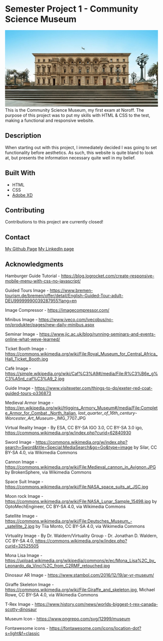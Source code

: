 # Semester Project 1 - Community Science Museum

![Museum Building](/Images/museumbuilding.jpg)
This is the Community Science Museum, my first exam at Noroff. The purpose of this project was to put my skills with HTML & CSS to the test, making a functional and responsive website.

## Description

When starting out with this project, I immediately decided I was going to set functionality before aesthetics. As such, this website is quite bland to look at, but presents the information necessary quite well in my belief.

## Built With

- HTML
- CSS
- [Adobe XD](https://www.adobe.com/)

## Contributing

Contributions to this project are currently closed!

## Contact

[My Github Page](www.github.com/KevinHavn)
[My LinkedIn page](www.linkedin.com/in/kevin-havn)

## Acknowledgments

Hamburger Guide Tutorial - https://blog.logrocket.com/create-responsive-mobile-menu-with-css-no-javascript/

Guided Tours Image - https://www.bremen-tourism.de/bremen/offer/detail/English-Guided-Tour-adult-DEU99999990039287955?lang=en

Image Compressor - https://imagecompressor.com/

Minibus Image - https://www.iveco.com/ivecobus/no-nn/produkter/pages/new-daily-minibus.aspx

Seminar Image - https://www.jic.ac.uk/blog/running-seminars-and-events-online-what-weve-learned/

Ticket Booth Image - https://commons.wikimedia.org/wiki/File:Royal_Museum_for_Central_Africa_Hall_Ticket_Booth.jpg

Cafè Image - https://simple.wikipedia.org/wiki/Caf%C3%A9#/media/File:R%C3%B6e_g%C3%A5rd_caf%C3%A9_2.jpg

Guide Image - https://www.visitexeter.com/things-to-do/exeter-red-coat-guided-tours-p336873

Medieval Armor Image - https://en.wikipedia.org/wiki/Higgins_Armory_Museum#/media/File:Complete_Armor_for_Combat,_North_Italian,
_last_quarter_of_16th_century_-_Worcester_Art_Museum_-\_IMG_7707.JPG

Virtual Reality Image - By ESA, CC BY-SA IGO 3.0, CC BY-SA 3.0 igo, https://commons.wikimedia.org/w/index.php?curid=62840930

Sword Image - https://commons.wikimedia.org/w/index.php?search=Sword&title=Special:MediaSearch&go=Go&type=image by Silar, CC BY-SA 4.0, via Wikimedia Commons

Cannon Image - https://commons.wikimedia.org/wiki/File:Medieval_cannon_in_Avignon.JPG by BrokenSphere, via Wikimedia Commons

Space Suit Image - https://commons.wikimedia.org/wiki/File:NASA_space_suits_at_JSC.jpg

Moon rock Image - https://commons.wikimedia.org/wiki/File:NASA_Lunar_Sample_15498.jpg by OptoMechEngineer, CC BY-SA 4.0, via Wikimedia Commons

Satellite Image - https://commons.wikimedia.org/wiki/File:Deutsches_Museum_-_satellite_2.jpg by Tiia Monto, CC BY-SA 4.0, via Wikimedia Commons

Virtuality Image - By Dr. Waldern/Virtuality Group - Dr. Jonathan D. Waldern, CC BY-SA 4.0, https://commons.wikimedia.org/w/index.php?curid=32525505

Mona Lisa Image - https://upload.wikimedia.org/wikipedia/commons/e/ec/Mona_Lisa%2C_by_Leonardo_da_Vinci%2C_from_C2RMF_retouched.jpg

Dinosaur AR Image - https://www.stambol.com/2016/12/19/ar-vr-museum/

Giraffe Skeleton Image - https://commons.wikimedia.org/wiki/File:Giraffe_and_skeleton.jpg, Michael Rowe, CC BY-SA 4.0, via Wikimedia Commons

T-Rex Image - https://www.history.com/news/worlds-biggest-t-rex-canada-scotty-dinosaur

Museum Icon - https://www.pngrepo.com/svg/12999/museum

Fontawesome icons - https://fontawesome.com/icons/location-dot?s=light&f=classic

